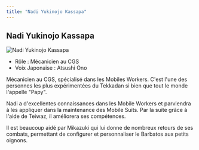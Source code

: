 ```yaml
---
title: "Nadi Yukinojo Kassapa"
---
```


Nadi Yukinojo Kassapa
---------------------


![Nadi Yukinojo Kassapa](/images/stories/saga/g-tekketsu/persos/nadi-yukinojo-kassapa.png)


* Rôle : Mécanicien au CGS
* Voix Japonaise : Atsushi Ono


Mécanicien au CGS, spécialisé dans les Mobiles Workers. C'est l'une des personnes les plus expérimentées du Tekkadan si bien que tout le monde l'appelle "Papy". 


Nadi a d'excellentes connaissances dans les Mobile Workers et parviendra à les appliquer dans la maintenance des Mobile Suits. Par la suite grâce à l'aide de Teiwaz, il améliorera ses compétences. 


Il est beaucoup aidé par Mikazuki qui lui donne de nombreux retours de ses combats, permettant de configurer et personnaliser le Barbatos aux petits oignons. 

